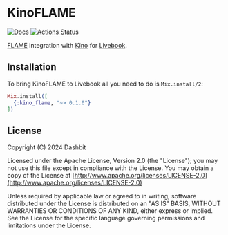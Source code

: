 # KinoFLAME

[![Docs](https://img.shields.io/badge/hex.pm-docs-8e7ce6.svg)](https://hexdocs.pm/kino_flame)
[![Actions Status](https://github.com/livebook-dev/kino_flame/workflows/Test/badge.svg)](https://github.com/livebook-dev/kino_flame/actions)

[FLAME](https://github.com/phoenixframework/flame) integration with
[Kino](https://github.com/livebook-dev/kino) for [Livebook](https://github.com/livebook-dev/livebook).

## Installation

To bring KinoFLAME to Livebook all you need to do is `Mix.install/2`:

```elixir
Mix.install([
  {:kino_flame, "~> 0.1.0"}
])
```

## License

Copyright (C) 2024 Dashbit

Licensed under the Apache License, Version 2.0 (the "License");
you may not use this file except in compliance with the License.
You may obtain a copy of the License at [http://www.apache.org/licenses/LICENSE-2.0](http://www.apache.org/licenses/LICENSE-2.0)

Unless required by applicable law or agreed to in writing, software
distributed under the License is distributed on an "AS IS" BASIS,
WITHOUT WARRANTIES OR CONDITIONS OF ANY KIND, either express or implied.
See the License for the specific language governing permissions and
limitations under the License.
